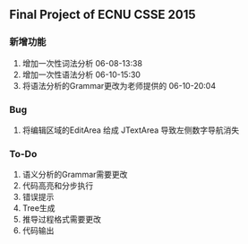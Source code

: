 ## Final Project of ECNU CSSE 2015

### 新增功能

1. 增加一次性词法分析 06-08-13:38
2. 增加一次性语法分析 06-10-15:30
3. 将语法分析的Grammar更改为老师提供的 06-10-20:04

### Bug

1. 将编辑区域的EditArea 给成 JTextArea 导致左侧数字导航消失

### To-Do

1. 语义分析的Grammar需要更改
2. 代码高亮和分步执行
3. 错误提示
4. Tree生成
5. 推导过程格式需要更改
6. 代码输出